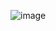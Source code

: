 ![image](https://github.com/CED2/CED2/blob/main/%E5%BE%AE%E4%BF%A1%E5%9B%BE%E7%89%87_20200417074707.jpg)
